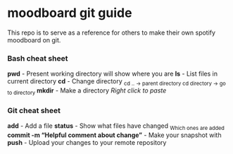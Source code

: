 # moodboard git guide
This repo is to serve as a reference for others to make their own spotify moodboard on git.
### Bash cheat sheet
**pwd** - Present working directory will show where you are
**ls** - List files in current directory
**cd** - Change directory
<sub>cd .. -> parent directory
cd directory -> go to directory </sub>
**mkdir** - Make a directory
_Right click to paste_
### Git cheat sheet
**add** - Add a file
**status** - Show what files have changed
<sub>Which ones are added</sub>
**commit -m “Helpful comment about change”** - Make your snapshot with
**push** - Upload your changes to your remote repository


